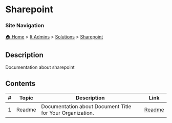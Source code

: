 <!-- description: Documentation about sharepoint -->

# Sharepoint

### Site Navigation
[🏠 Home](../../../README.md) > [It Admins](../../README.md) > [Solutions](../README.md) > [Sharepoint](README.md)

## Description
Documentation about sharepoint

## Contents

| **#** | **Topic** | **Description** | **Link** |
|---|---|---|---|
| 1 | Readme | Documentation about Document Title for Your Organization. | [Readme](readme.md) |